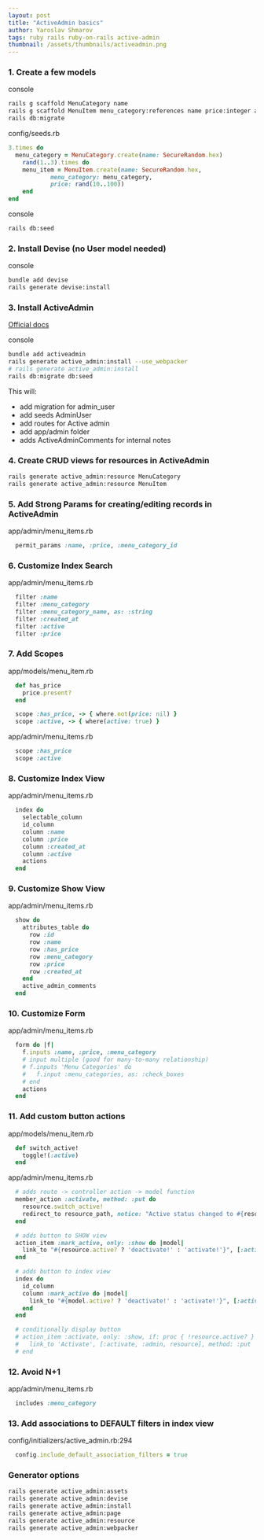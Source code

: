 ```yaml
---
layout: post
title: "ActiveAdmin basics"
author: Yaroslav Shmarov
tags: ruby rails ruby-on-rails active-admin
thumbnail: /assets/thumbnails/activeadmin.png
---
```


### 1. Create a few models

console
```sh
rails g scaffold MenuCategory name
rails g scaffold MenuItem menu_category:references name price:integer active:boolean
rails db:migrate
```

config/seeds.rb
```ruby
3.times do
  menu_category = MenuCategory.create(name: SecureRandom.hex)
	rand(1..3).times do
    menu_item = MenuItem.create(name: SecureRandom.hex, 
			menu_category: menu_category,
			price: rand(10..100))
	end
end
```

console
```sh
rails db:seed
```

### 2. Install Devise (no User model needed)

console
```sh
bundle add devise
rails generate devise:install
```

### 3. Install ActiveAdmin

[Official docs](https://activeadmin.info/documentation.html)

console
```sh
bundle add activeadmin
rails generate active_admin:install --use_webpacker
# rails generate active_admin:install
rails db:migrate db:seed
```

This will:
* add migration for admin_user
* add seeds AdminUser
* add routes for Active admin
* add app/admin folder
* adds ActiveAdminComments for internal notes

### 4. Create CRUD views for resources in ActiveAdmin

```sh
rails generate active_admin:resource MenuCategory
rails generate active_admin:resource MenuItem
```

### 5. Add Strong Params for creating/editing records in ActiveAdmin

app/admin/menu_items.rb
```ruby
  permit_params :name, :price, :menu_category_id
```

### 6. Customize Index Search

app/admin/menu_items.rb
```ruby
  filter :name
  filter :menu_category
  filter :menu_category_name, as: :string
  filter :created_at
  filter :active
  filter :price
```

### 7. Add Scopes

app/models/menu_item.rb
```ruby
  def has_price
    price.present?
  end

  scope :has_price, -> { where.not(price: nil) }
  scope :active, -> { where(active: true) }
```

app/admin/menu_items.rb
```ruby
  scope :has_price
  scope :active
```

### 8. Customize Index View

app/admin/menu_items.rb
```ruby
  index do
    selectable_column
    id_column
    column :name
    column :price
    column :created_at
    column :active
    actions
  end
```

### 9. Customize Show View

app/admin/menu_items.rb
```ruby
  show do
    attributes_table do
      row :id
      row :name
      row :has_price
      row :menu_category
      row :price
      row :created_at
    end
    active_admin_comments
  end
```

### 10. Customize Form

app/admin/menu_items.rb
```ruby
  form do |f|
    f.inputs :name, :price, :menu_category
    # input multiple (good for many-to-many relationship)
    # f.inputs 'Menu Categories' do
    #   f.input :menu_categories, as: :check_boxes
    # end
    actions
  end
```

### 11. Add custom button actions

app/models/menu_item.rb
```ruby
  def switch_active!
    toggle!(:active)
  end
```

app/admin/menu_items.rb
```ruby
  # adds route -> controller action -> model function
  member_action :activate, method: :put do
    resource.switch_active!
    redirect_to resource_path, notice: "Active status changed to #{resource.active}"
  end

  # adds button to SHOW view
  action_item :mark_active, only: :show do |model|
    link_to "#{resource.active? ? 'deactivate!' : 'activate!'}", [:activate, :admin, resource], method: :put
  end

  # adds button to index view
  index do
  	id_column
    column :mark_active do |model|
      link_to "#{model.active? ? 'deactivate!' : 'activate!'}", [:activate, :admin, model], method: :put
    end
  end

  # conditionally display button
  # action_item :activate, only: :show, if: proc { !resource.active? } do
  #   link_to 'Activate', [:activate, :admin, resource], method: :put
  # end
```

### 12. Avoid N+1

app/admin/menu_items.rb
```ruby
  includes :menu_category
```

### 13. Add associations to DEFAULT filters in index view

config/initializers/active_admin.rb:294
```ruby
  config.include_default_association_filters = true
```

### Generator options

```sh
rails generate active_admin:assets
rails generate active_admin:devise
rails generate active_admin:install
rails generate active_admin:page
rails generate active_admin:resource
rails generate active_admin:webpacker
```